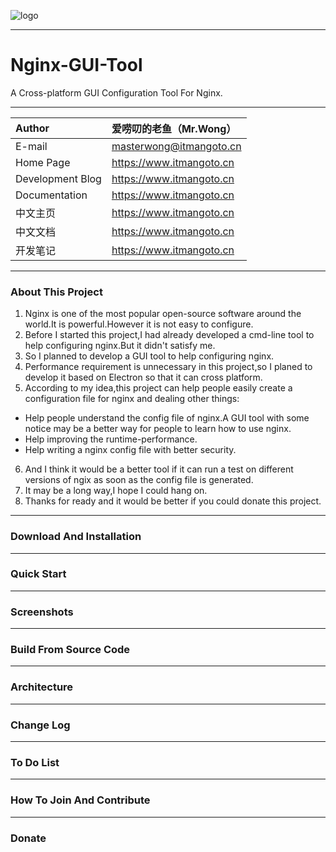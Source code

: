 ![logo](https://www.itmangoto.cn/wp-content/uploads/2018/05/logo_nginx_gui_tool.jpg)

****
# Nginx-GUI-Tool
A Cross-platform GUI Configuration Tool For Nginx.

****
| Author | 爱唠叨的老鱼（Mr.Wong）|
| :------ | :--------- |
| E-mail | masterwong@itmangoto.cn |
| Home Page | https://www.itmangoto.cn |
| Development Blog | https://www.itmangoto.cn |
| Documentation | https://www.itmangoto.cn |
| 中文主页 | https://www.itmangoto.cn |
| 中文文档 | https://www.itmangoto.cn |
| 开发笔记 | https://www.itmangoto.cn |

****
### About This Project
1. Nginx is one of the most popular open-source software around the world.It is powerful.However it is not easy to configure.
2. Before I started this project,I had already developed a cmd-line tool to help configuring nginx.But it didn't satisfy me.
3. So I planned to develop a GUI tool to help configuring nginx.
4. Performance requirement is unnecessary in this project,so I planed to develop it based on Electron so that it can cross platform.
5. According to my idea,this project can help people easily create a configuration file for nginx and dealing other things:
- Help people understand the config file of nginx.A GUI tool with some notice may be a better way for people to learn how to use nginx.
- Help improving the runtime-performance.
- Help writing a nginx config file with better security.
6. And I think it would be a better tool if it can run a test on different versions of ngix as soon as the config file is generated.
7. It may be a long way,I hope I could hang on.
8. Thanks for ready and it would be better if you could donate this project.

****
### Download And Installation

****
### Quick Start

****
### Screenshots

****
### Build From Source Code

****
### Architecture

****
### Change Log

****
### To Do List

****
### How To Join And Contribute

****
### Donate

